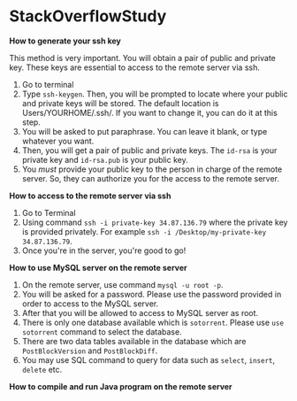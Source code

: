 # StackOverflowStudy
**How to generate your ssh key**

This method is very important. You will obtain a pair of public and private key. These keys are essential to access to the remote server via ssh.
1. Go to terminal
2. Type `ssh-keygen`. Then, you will be prompted to locate where your public and private keys will be stored. The default location is Users/YOURHOME/.ssh/. If you want to change it, you can do it at this step.
3. You will be asked to put paraphrase. You can leave it blank, or type whatever you want.
4. Then, you will get a pair of public and private keys. The `id-rsa` is your private key and `id-rsa.pub` is your public key.
5. You *must* provide your public key to the person in charge of the remote server. So, they can authorize you for the access to the remote server.

**How to access to the remote server via ssh**
1. Go to Terminal
2. Using command `ssh -i private-key 34.87.136.79` where the private key is provided privately. For example `ssh -i /Desktop/my-private-key 34.87.136.79`.
3. Once you're in the server, you're good to go!

**How to use MySQL server on the remote server**
1. On the remote server, use command `mysql -u root -p`.
2. You will be asked for a password. Please use the password provided in order to access to the MySQL server.
3. After that you will be allowed to access to MySQL server as root.
4. There is only one database available which is `sotorrent`. Please use `use sotorrent` command to select the database.
5. There are two data tables available in the database which are `PostBlockVersion` and `PostBlockDiff`.
6. You may use SQL command to query for data such as `select`, `insert`, `delete` etc.

**How to compile and run Java program on the remote server**
